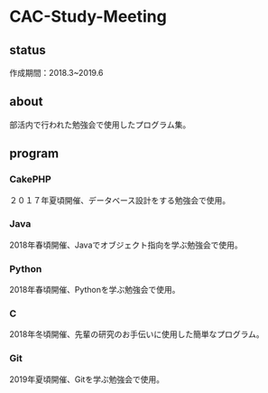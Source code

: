 # CAC-Study-Meeting

## status
作成期間：2018.3~2019.6　

## about
部活内で行われた勉強会で使用したプログラム集。

## program
### CakePHP
２０１７年夏頃開催、データベース設計をする勉強会で使用。

### Java
2018年春頃開催、Javaでオブジェクト指向を学ぶ勉強会で使用。

### Python
2018年春頃開催、Pythonを学ぶ勉強会で使用。

### C
2018年冬頃開催、先輩の研究のお手伝いに使用した簡単なプログラム。

### Git
2019年夏頃開催、Gitを学ぶ勉強会で使用。

